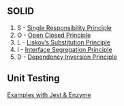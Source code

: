 ## SOLID
1. S - [Single Responsibility Principle](./solid/SR.md)
2. O - [Open Closed Principle](./solid/OC.md)
3. L - [Liskov’s Substitution Principle](./solid/LS.md)
4. I - [Interface Segregation Principle](./solid/IS.md)
5. D - [Dependency Inversion Principle](./solid/DI.md)

## Unit Testing
[Examples with Jest & Enzyme](./testing/jest.md)
